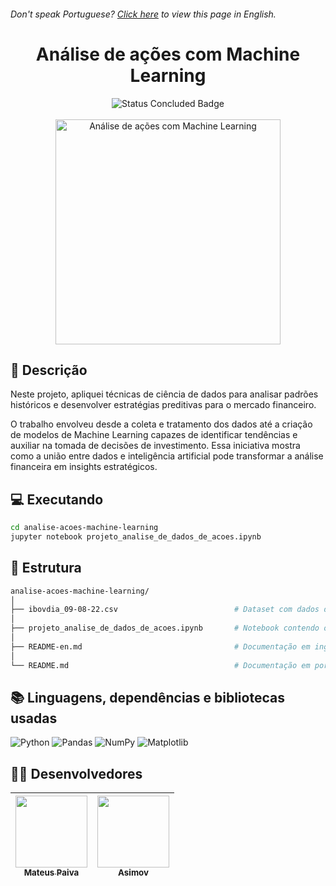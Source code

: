 <h6> Don't speak Portuguese? <a href="https://github.com/mateusopaiva/analise-acoes-machine-learning/blob/main/README-en.md">Click here</a> to view this page in English.</h6>

<h1 align="center">Análise de ações com Machine Learning</h1>

<p align="center">
  <img src="http://img.shields.io/static/v1?label=STATUS&message=CONCLUDED&color=GREEN&style=for-the-badge" alt="Status Concluded Badge">
  <br><br>
  <img height="360em" src="https://github.com/user-attachments/assets/0eb6c165-cb24-4e07-9998-12ad28222414" alt="Análise de ações com Machine Learning">
</p>

## 📂 Descrição
Neste projeto, apliquei técnicas de ciência de dados para analisar padrões históricos e desenvolver estratégias preditivas para o mercado financeiro.

O trabalho envolveu desde a coleta e tratamento dos dados até a criação de modelos de Machine Learning capazes de identificar tendências e auxiliar na tomada de decisões de investimento. Essa iniciativa mostra como a união entre dados e inteligência artificial pode transformar a análise financeira em insights estratégicos.

## 💻 Executando
```bash
cd analise-acoes-machine-learning
jupyter notebook projeto_analise_de_dados_de_acoes.ipynb
```

## 📝 Estrutura
```bash
analise-acoes-machine-learning/
│
├── ibovdia_09-08-22.csv                          # Dataset com dados diários do Bolsa de Valores Brasileira
│
├── projeto_analise_de_dados_de_acoes.ipynb       # Notebook contendo o código para a análise e aplicação de Machine Learning        
│
├── README-en.md                                  # Documentação em inglês.
│
└── README.md                                     # Documentação em português.
```

## 📚 Linguagens, dependências e bibliotecas usadas
<div style="display: inline_block">
   
  ![Python](https://img.shields.io/badge/python-3670A0?style=for-the-badge&logo=python&logoColor=ffdd54)
  ![Pandas](https://img.shields.io/badge/pandas-%23150458.svg?style=for-the-badge&logo=pandas&logoColor=white)
  ![NumPy](https://img.shields.io/badge/numpy-%23013243.svg?style=for-the-badge&logo=numpy&logoColor=white)
  ![Matplotlib](https://img.shields.io/badge/Matplotlib-%23ffffff.svg?style=for-the-badge&logo=Matplotlib&logoColor=black)

</div>
          
## 🙋‍♂️ Desenvolvedores
| [<img src="https://avatars.githubusercontent.com/u/106707389?s=400&u=c01ee84b19a35b975ac9634deb3baf48d681a4c5&v=4" width=115><br><sub>Mateus Paiva</sub>](https://github.com/mateusopaiva) | [<img src="https://github.com/mateusopaiva/calculadora/assets/106707389/79e6439c-2110-419b-bdaa-afec6404f65c" width=115><br><sub>Asimov</sub>](https://asimov.academy/)  |
| :---: | :---: |
